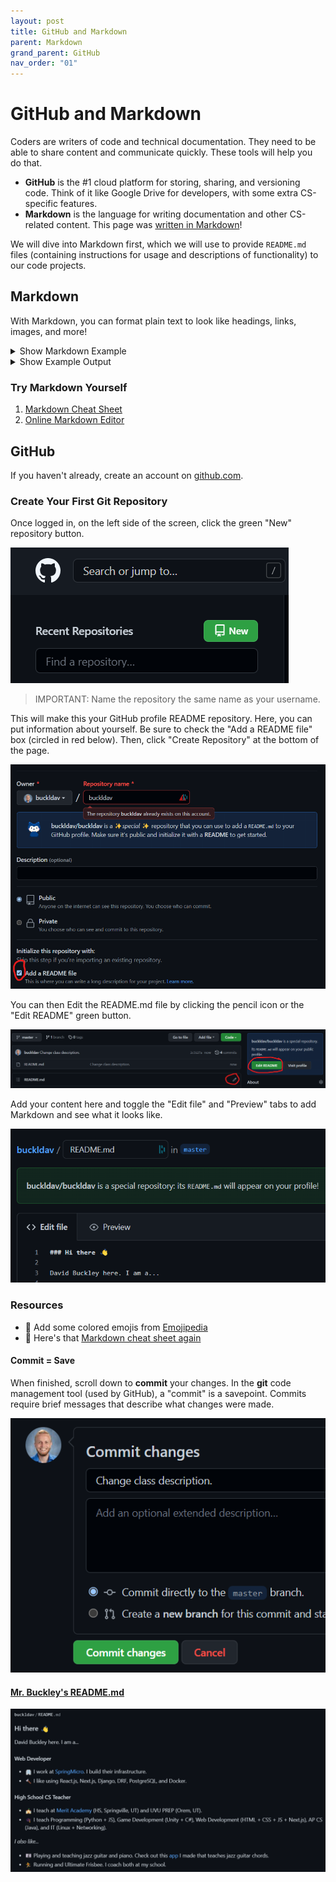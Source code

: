 ```yaml
---
layout: post
title: GitHub and Markdown
parent: Markdown
grand_parent: GitHub
nav_order: "01"
---
```


# GitHub and Markdown

Coders are writers of code and technical documentation. They need to be able to share content and communicate quickly. These tools will help you do that.

- **GitHub** is the #1 cloud platform for storing, sharing, and versioning code. Think of it like Google Drive for developers, with some extra CS-specific features.
- **Markdown** is the language for writing documentation and other CS-related content. This page was [written in Markdown](https://github.com/buckldav/merit-learn/tree/master/docs/git/markdown/01.md)!

We will dive into Markdown first, which we will use to provide `README.md` files (containing instructions for usage and descriptions of functionality) to our code projects.

## Markdown

With Markdown, you can format plain text to look like headings, links, images, and more!

<details markdown="block">
  <summary>Show Markdown Example</summary>

```markdown
# Heading 1

## Heading 2

...

##### Heading 5

###### Heading 6

This is a paragraph.

[link text](https://example.com)

![image alt text](https://linktoimage.png)

- Bulleted list 1
- Bulleted list 2

1. Numbered list 1
2. Numbered list 2
```

</details>

<details markdown="block">
  <summary>Show Example Output</summary>

<div style="height: 400px; overflow: scroll" markdown="block">

# Heading 1

## Heading 2

...

##### Heading 5

###### Heading 6

This is a paragraph.

[link text](https://example.com)

<img src="https://cdn2.thecatapi.com/images/MTgyNTkyNw.jpg" style="height:150px">

<ul style="list-style:disc">
<li>Bulleted list 1</li>
<li>Bulleted list 2</li>
</ul>

1. Numbered list 1
2. Numbered list 2

</div>
</details>

### Try Markdown Yourself

1. [Markdown Cheat Sheet](https://www.markdownguide.org/cheat-sheet/)
2. [Online Markdown Editor](https://dillinger.io)

## GitHub

If you haven't already, create an account on [github.com](https://github.com).

### Create Your First Git Repository

Once logged in, on the left side of the screen, click the green "New" repository button.

![New Repository](/assets/images/git/01/newrepo.png)

> IMPORTANT: Name the repository the same name as your username.

This will make this your GitHub profile README repository. Here, you can put information about yourself. Be sure to check the "Add a README file" box (circled in red below). Then, click "Create Repository" at the bottom of the page.

![Global README](/assets/images/git/01/easteregg.png)

You can then Edit the README.md file by clicking the pencil icon or the "Edit README" green button.

![Edit README](/assets/images/git/01/editbutton.png)

Add your content here and toggle the "Edit file" and "Preview" tabs to add Markdown and see what it looks like.

![Editing page](/assets/images/git/01/edit.png)

### Resources

- 🚀 Add some colored emojis from [Emojipedia](https://emojipedia.org/)
- 📃 Here's that [Markdown cheat sheet again](https://www.markdownguide.org/cheat-sheet/)

#### Commit = Save

When finished, scroll down to **commit** your changes. In the **git** code management tool (used by GitHub), a "commit" is a savepoint. Commits require brief messages that describe what changes were made.

![Commit](/assets/images/git/01/commit.png)

#### [Mr. Buckley's README.md](https://github.com/buckldav)

![buckldav README](/assets/images/git/01/buckldav.png)

